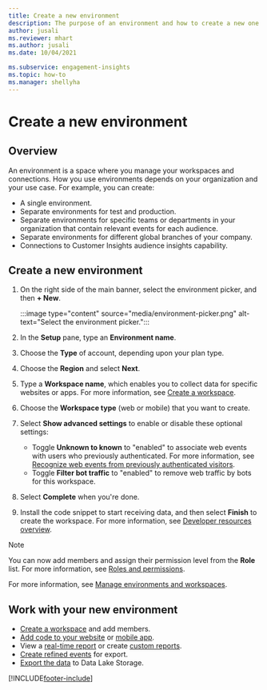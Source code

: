 ```yaml
---
title: Create a new environment
description: The purpose of an environment and how to create a new one.
author: jusali
ms.reviewer: mhart
ms.author: jusali
ms.date: 10/04/2021

ms.subservice: engagement-insights 
ms.topic: how-to
ms.manager: shellyha
---
```


# Create a new environment 

## Overview

An environment is a space where you manage your workspaces and connections. How you use environments depends on your organization and your use case. For example, you can create:

- A single environment.
- Separate environments for test and production.
- Separate environments for specific teams or departments in your organization that contain relevant events for each audience.
- Separate environments for different global branches of your company.
- Connections to Customer Insights audience insights capability.

## Create a new environment

1. On the right side of the main banner, select the environment picker, and then **+ New**.

   :::image type="content" source="media/environment-picker.png" alt-text="Select the environment picker.":::

1. In the **Setup** pane, type an **Environment name**.

1. Choose the **Type** of account, depending upon your plan type.

1. Choose the **Region** and select **Next**. 

1. Type a **Workspace name**, which enables you to collect data for specific websites or apps. For more information, see [Create a workspace](create-workspace.md).

1. Choose the **Workspace type** (web or mobile) that you want to create. 

1. Select **Show advanced settings** to enable or disable these optional settings:

   - Toggle **Unknown to known** to "enabled" to associate web events with users who previously authenticated. For more information, see [Recognize web events from previously authenticated visitors](unknown-to-known.md).
   - Toggle **Filter bot traffic** to "enabled" to remove web traffic by bots for this workspace. 

1. Select **Complete** when you're done. 

1. Install the code snippet to start receiving data, and then select **Finish** to create the workspace. For more information, see [Developer resources overview](developer-resources.md).

> [!NOTE]
> You can now add members and assign their permission level from the **Role** list. For more information, see [Roles and permissions](user-roles.md). 

For more information, see [Manage environments and workspaces](manage-environments-workspaces.md).

## Work with your new environment

- [Create a workspace](../engagement-insights/create-workspace.md) and add members.
- [Add code to your website](../engagement-insights/instrument-website.md) or [mobile app](../engagement-insights/developer-resources.md#capture-events-from-mobile-apps).
- View a [real-time report](../engagement-insights/view-reports.md) or create [custom reports](../engagement-insights/custom-reports.md).
- [Create refined events](../engagement-insights/refined-events.md) for export.
- [Export the data](../engagement-insights/export-events.md) to Data Lake Storage.

[!INCLUDE[footer-include](../includes/footer-banner.md)]
